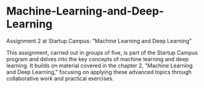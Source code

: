 # Machine-Learning-and-Deep-Learning
Assignment 2 at Startup Campus: "Machine Learning and Deep Learning"

This assignment, carried out in groups of five, is part of the Startup Campus program and delves into the key concepts of machine learning and deep learning. It builds on material covered in the chapter 2, "Machine Learning and Deep Learning," focusing on applying these advanced topics through collaborative work and practical exercises.
